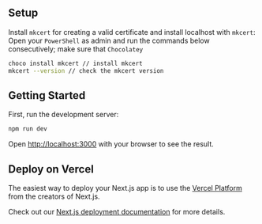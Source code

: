 ## Setup

Install `mkcert` for creating a valid certificate and install localhost with `mkcert`: Open your `PowerShell` as admin and run the commands below consecutively; make sure that `Chocolatey`

```bash
choco install mkcert // install mkcert
mkcert --version // check the mkcert version
```

## Getting Started

First, run the development server:

```bash
npm run dev
```

Open [http://localhost:3000](http://localhost:3000) with your browser to see the result.

## Deploy on Vercel

The easiest way to deploy your Next.js app is to use the [Vercel Platform](https://vercel.com/new?utm_medium=default-template&filter=next.js&utm_source=create-next-app&utm_campaign=create-next-app-readme) from the creators of Next.js.

Check out our [Next.js deployment documentation](https://nextjs.org/docs/deployment) for more details.

